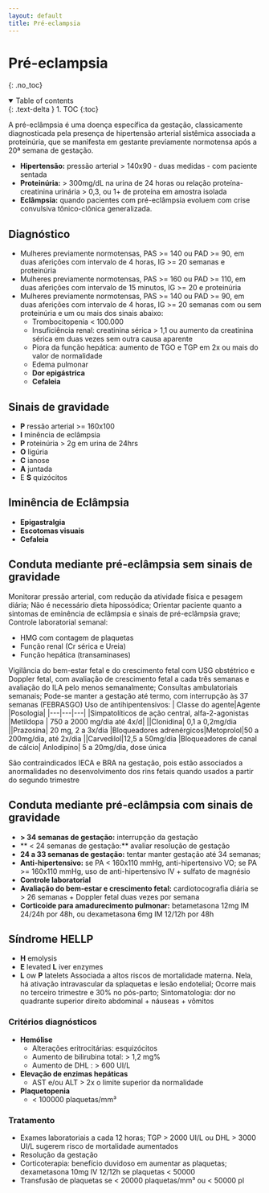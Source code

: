 ```yaml
---
layout: default
title: Pré-eclampsia
---
```

# Pré-eclampsia
{: .no_toc}

<details open markdown="block">
  <summary>
    Table of contents
  </summary>
  {: .text-delta }
1. TOC
{:toc}
</details>

A pré-eclâmpsia é uma doença específica da gestação, classicamente diagnosticada pela presença de hipertensão arterial sistêmica associada a proteinúria, que se manifesta em gestante previamente normotensa após a 20ª semana de gestação.
- **Hipertensão:** pressão arterial > 140x90 - duas medidas - com paciente sentada
- **Proteinúria:** > 300mg/dL na urina de 24 horas ou relação proteína-creatinina urinária > 0,3, ou 1+ de proteína em amostra isolada
- **Eclâmpsia:** quando pacientes com pré-eclâmpsia evoluem com crise convulsiva tônico-clônica generalizada.

## Diagnóstico 
- Mulheres previamente normotensas, PAS >= 140 ou PAD >= 90, em duas aferições com intervalo de 4 horas, IG >= 20 semanas e proteinúria
- Mulheres previamente normotensas, PAS >= 160 ou PAD >= 110, em duas aferições com intervalo de 15 minutos, IG >= 20 e proteinúria
- Mulheres previamente normotensas, PAS >= 140 ou PAD >= 90, em duas aferições com intervalo de 4 horas, IG >= 20 semanas com ou sem proteinúria e um ou mais dos sinais abaixo:
	- Trombocitopenia < 100.000
	- Insuficiência renal: creatinina sérica > 1,1 ou aumento da creatinina sérica em duas vezes sem outra causa aparente
	- Piora da função hepática: aumento de TGO e TGP em 2x ou mais do valor de normalidade
	- Edema pulmonar
	- **Dor epigástrica**
	- **Cefaleia**
	
## Sinais de gravidade
- **P** ressão arterial >= 160x100
- **I** minência de eclâmpsia
- **P** roteinúria > 2g em urina de 24hrs
- **O** ligúria
- **C** ianose
- **A** juntada
- E **S** quizócitos

## Iminência de Eclâmpsia
- **Epigastralgia**
- **Escotomas visuais**
- **Cefaleia**

## Conduta mediante pré-eclâmpsia sem sinais de gravidade
Monitorar pressão arterial, com redução da atividade física e pesagem diária;
Não é necessário dieta hipossódica;
Orientar paciente quanto a sintomas de eminência de eclâmpsia e sinais de pré-eclâmpsia grave;
Controle laboratorial semanal:
- HMG com contagem de plaquetas
- Função renal (Cr sérica e Ureia)
- Função hepática (transaminases)

Vigilância do bem-estar fetal e do crescimento fetal com USG obstétrico e Doppler fetal, com avaliação de crescimento fetal a cada três semanas e avaliação do ILA pelo menos semanalmente;
Consultas ambulatoriais semanais;
Pode-se manter a gestação até termo, com interrupção às 37 semanas (FEBRASGO)
Uso de antihipentensivos:
| Classe do agente|Agente |Posologia|
|---|---|---|
|Simpatolíticos de ação central, alfa-2-agonistas |Metildopa | 750 a 2000 mg/dia até 4x/d|
||Clonidina| 0,1 a 0,2mg/dia
||Prazosina| 20 mg, 2 a 3x/dia
|Bloqueadores adrenérgicos|Metoprolol|50 a 200mg/dia, até 2x/dia
||Carvedilol|12,5 a 50mg/dia
|Bloqueadores de canal de cálcio| Anlodipino| 5 a 20mg/dia, dose única

São contraindicados IECA e BRA na gestação, pois estão associados a anormalidades no desenvolvimento dos rins fetais quando usados a partir do segundo trimestre
## Conduta mediante pré-eclâmpsia com sinais de gravidade
- **> 34 semanas de gestação:** interrupção da gestação
- ** < 24 semanas de gestação:** avaliar resolução de gestação
- **24 a 33 semanas de gestação:** tentar manter gestação até 34 semanas;
- **Anti-hipertensivo:** se PA < 160x110 mmHg, anti-hipertensivo VO; se PA >= 160x110 mmHg, uso de anti-hipertensivo IV + sulfato de magnésio
- **Controle laboratorial**
- **Avaliação do bem-estar e crescimento fetal:** cardiotocografia diária se > 26 semanas + Doppler fetal duas vezes por semana
- **Corticoide para amadurecimento pulmonar:** betametasona 12mg IM 24/24h por 48h, ou dexametasona 6mg IM 12/12h por 48h


## Síndrome HELLP
- **H** emolysis
- **E** levated **L** iver enzymes
- **L** ow **P** latelets
Associada a altos riscos de mortalidade materna.
Nela, há ativação intravascular da splaquetas e lesão endotelial;
Ocorre mais no terceiro trimestre e 30% no pós-parto;
Sintomatologia: dor no quadrante superior direito abdominal + náuseas + vômitos
### Critérios diagnósticos
- **Hemólise**
	- Alterações eritrocitárias: esquizócitos
	- Aumento de bilirubina total: > 1,2 mg%
	- Aumento de DHL : > 600 UI/L
- **Elevação de enzimas hepáticas**
	- AST e/ou ALT > 2x o limite superior da normalidade
- **Plaquetopenia**
	- < 100000 plaquetas/mm³

### Tratamento
- Exames laboratoriais a cada 12 horas; TGP > 2000 UI/L ou DHL > 3000 UI/L sugerem risco de mortalidade aumentados
- Resolução da gestação
- Corticoterapia: benefício duvidoso em aumentar as plaquetas; dexametasona 10mg IV 12/12h se plaquetas < 50000
- Transfusão de plaquetas se < 20000 plaquetas/mm³ ou < 50000 pl
<!--stackedit_data:
eyJoaXN0b3J5IjpbNDYwMjMwODMyLC0xNzMyNTA0OTkxXX0=
-->